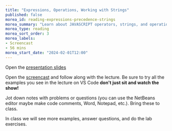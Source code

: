 ```yaml
---
title: "Expressions, Operations, Working with Strings"
published: false
morea_id: reading-expressions-precedence-strings
morea_summary: "Learn about JAVASCRIPT operators, strings, and operation precedence."
morea_type: reading
morea_sort_order: 3
morea_labels:
- Screencast 
- 56 mins
morea_start_date: "2024-02-01T12:00"
---
```


Open the [presentation slides](ITM352_expressions_operators.pptx)

Open the [screencast](http://youtu.be/gBu0BG9drBI) and follow along with the lecture. Be sure to try all the examples you see in the lecture on VS Code **don't just sit and watch the show!**

Jot down notes with problems or questions (you can use the NetBeans editor maybe make code comments, Word, Notepad, etc.). Bring these to class.

In class we will see more examples, answer questions, and do the lab exercises. 